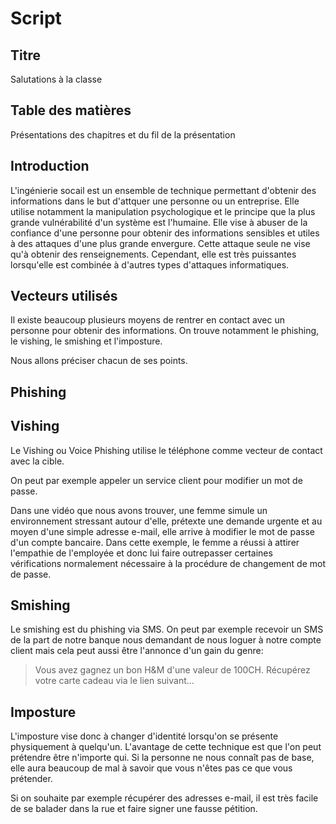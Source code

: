 # Script

## Titre

Salutations à la classe

## Table des matières

Présentations des chapitres et du fil de la présentation

## Introduction

L'ingénierie socail est un ensemble de technique permettant d'obtenir des informations dans le but d'attquer une personne ou un entreprise. Elle utilise notamment la manipulation psychologique et le principe que la plus grande vulnérabilité d'un système est l'humaine. Elle vise à abuser de la confiance d'une personne pour obtenir des informations sensibles et utiles à des attaques d'une plus grande envergure. Cette attaque seule ne vise qu'à obtenir des renseignements. Cependant, elle est très puissantes lorsqu'elle est combinée à d'autres types d'attaques informatiques.

## Vecteurs utilisés

Il existe beaucoup plusieurs moyens de rentrer en contact avec un personne pour obtenir des informations. On trouve notamment le phishing, le vishing, le smishing et l'imposture.

Nous allons préciser chacun de ses points.

## Phishing

## Vishing

Le Vishing ou Voice Phishing utilise le téléphone comme vecteur de contact avec la cible.

On peut par exemple appeler un service client pour modifier un mot de passe.

Dans une vidéo que nous avons trouver, une femme simule un environnement stressant autour d'elle, prétexte une demande urgente et au moyen d'une simple adresse e-mail, elle arrive à modifier le mot de passe d'un compte bancaire. Dans cette exemple, le femme a réussi à attirer l'empathie de l'employée et donc lui faire outrepasser certaines vérifications normalement nécessaire à la procédure de changement de mot de passe.

## Smishing

Le smishing est du phishing via SMS. On peut par exemple recevoir un SMS de la part de notre banque nous demandant de nous loguer à notre compte client mais cela peut aussi être l'annonce d'un gain du genre:

> Vous avez gagnez un bon H&M d'une valeur de 100CH. Récupérez votre carte cadeau via le lien suivant...

## Imposture

L'imposture vise donc à changer d'identité lorsqu'on se présente physiquement à quelqu'un. L'avantage de cette technique est que l'on peut prétendre être n'importe qui. Si la personne ne nous connaît pas de base, elle aura beaucoup de mal à savoir que vous n'êtes pas ce que vous prétender.

Si on souhaite par exemple récupérer des adresses e-mail, il est très facile de se balader dans la rue et faire signer une fausse pétition.
